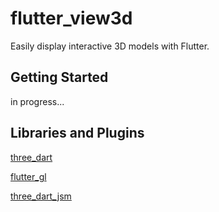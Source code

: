 # flutter_view3d

Easily display interactive 3D models with Flutter.

## Getting Started


in progress...



## Libraries and Plugins

[three_dart](https://github.com/wasabia/three_dart)

[flutter_gl](https://github.com/wasabia/flutter_gl)

[three_dart_jsm](https://github.com/wasabia/three_dart_jsm)


